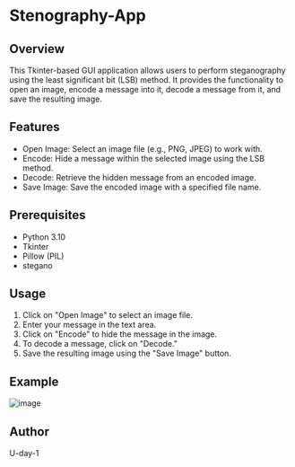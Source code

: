 # Stenography-App

## Overview

This Tkinter-based GUI application allows users to perform steganography using the least significant bit (LSB) method. It provides the functionality to open an image, encode a message into it, decode a message from it, and save the resulting image.

## Features

- Open Image: Select an image file (e.g., PNG, JPEG) to work with.
- Encode: Hide a message within the selected image using the LSB method.
- Decode: Retrieve the hidden message from an encoded image.
- Save Image: Save the encoded image with a specified file name.

## Prerequisites

- Python 3.10
- Tkinter
- Pillow (PIL)
- stegano

## Usage

1. Click on "Open Image" to select an image file.
2. Enter your message in the text area.
3. Click on "Encode" to hide the message in the image.
4. To decode a message, click on "Decode."
5. Save the resulting image using the "Save Image" button.

## Example

![image](https://github.com/U-day-1/Stenography-App/assets/110730515/2b989be2-0864-46f9-b053-b29bf29aa534)


## Author
U-day-1
